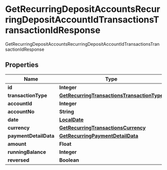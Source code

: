 

# GetRecurringDepositAccountsRecurringDepositAccountIdTransactionsTransactionIdResponse

GetRecurringDepositAccountsRecurringDepositAccountIdTransactionsTransactionIdResponse
## Properties

Name | Type | Description | Notes
------------ | ------------- | ------------- | -------------
**id** | **Integer** |  |  [optional]
**transactionType** | [**GetRecurringTransactionsTransactionType**](GetRecurringTransactionsTransactionType.md) |  |  [optional]
**accountId** | **Integer** |  |  [optional]
**accountNo** | **String** |  |  [optional]
**date** | [**LocalDate**](LocalDate.md) |  |  [optional]
**currency** | [**GetRecurringTransactionsCurrency**](GetRecurringTransactionsCurrency.md) |  |  [optional]
**paymentDetailData** | [**GetRecurringPaymentDetailData**](GetRecurringPaymentDetailData.md) |  |  [optional]
**amount** | **Float** |  |  [optional]
**runningBalance** | **Integer** |  |  [optional]
**reversed** | **Boolean** |  |  [optional]



